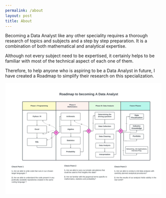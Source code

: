 ```yaml
---
permalink: /about
layout: post
title: About
---
```


Becoming a Data Analyst like any other speciality requires a thorough research of topics and subjects and a step by step preparation. It is a combination of both mathematical and analytical expertise.

Although not every subject need to be expertised, it certainly helps to be familiar with most of the technical aspect of each one of them. 

Therefore, to help anyone who is aspiring to be a Data Analyst in future, I have created a Roadmap to  simplify their research on this specialization.


![](roadmap.jpg)